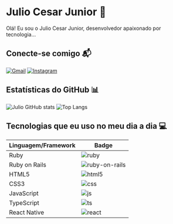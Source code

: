 # Julio Cesar Junior 👋

Olá! Eu sou o Julio Cesar Junior, desenvolvedor apaixonado por tecnologia...

## Conecte-se comigo 📬

[![Gmail](https://img.shields.io/badge/Gmail-D14836?style=for-the-badge&logo=gmail&logoColor=white)](mailto:julio.cesar3151.dev@gmail.con)
[![Instagram](https://img.shields.io/badge/Instagram-E4405F?style=for-the-badge&logo=instagram&logoColor=white)](https://instagram.com/julio_cesar_jr01)

## Estatísticas do GitHub 📊

![Julio GitHub stats](https://github-readme-stats.vercel.app/api?username=juliocesarjunior&show_icons=true&theme=dracula&count_private=true)
![Top Langs](https://github-readme-stats.vercel.app/api/top-langs/?username=juliocesarjunior&layout=compact&theme=dracula)

## Tecnologias que eu uso no meu dia a dia 💻

| Linguagem/Framework     | Badge                                                                                         |
| ------------------------ | --------------------------------------------------------------------------------------------- |
| Ruby                     | ![ruby](https://img.shields.io/badge/Ruby-CC342D?style=for-the-badge&logo=ruby&logoColor=white) |
| Ruby on Rails            | ![ruby-on-rails](https://img.shields.io/badge/Ruby_on_Rails-CC0000?style=for-the-badge&logo=ruby-on-rails&logoColor=white) |
| HTML5                    | ![html5](https://img.shields.io/badge/HTML5-E34F26?style=for-the-badge&logo=html5&logoColor=white) |
| CSS3                     | ![css](https://img.shields.io/badge/CSS3-1572B6?style=for-the-badge&logo=css3&logoColor=white) |
| JavaScript               | ![js](https://img.shields.io/badge/JavaScript-F7DF1E?style=for-the-badge&logo=javascript&logoColor=black) |
| TypeScript               | ![ts](https://img.shields.io/badge/TypeScript-007ACC?style=for-the-badge&logo=typescript&logoColor=white) |
| React Native             | ![react](https://img.shields.io/badge/React_Native-20232A?style=for-the-badge&logo=react&logoColor=61DAFB) |

